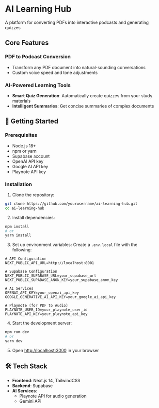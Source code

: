 # AI Learning Hub

A platform for converting PDFs into interactive podcasts and generating quizzes

## Core Features

### PDF to Podcast Conversion
- Transform any PDF document into natural-sounding conversations
- Custom voice speed and tone adjustments

###  AI-Powered Learning Tools
- **Smart Quiz Generation**: Automatically create quizzes from your study materials
- **Intelligent Summaries**: Get concise summaries of complex documents

## 🚀 Getting Started

### Prerequisites
- Node.js 18+
- npm or yarn
- Supabase account
- OpenAI API key
- Google AI API key
- Playnote API key

### Installation

1. Clone the repository:
```bash
git clone https://github.com/yourusername/ai-learning-hub.git
cd ai-learning-hub
```

2. Install dependencies:
```bash
npm install
# or
yarn install
```

3. Set up environment variables:
Create a `.env.local` file with the following:
```env
# API Configuration
NEXT_PUBLIC_API_URL=http://localhost:8001

# Supabase Configuration
NEXT_PUBLIC_SUPABASE_URL=your_supabase_url
NEXT_PUBLIC_SUPABASE_ANON_KEY=your_supabase_anon_key

# AI Services
OPENAI_API_KEY=your_openai_api_key
GOOGLE_GENERATIVE_AI_API_KEY=your_google_ai_api_key

# Playnote (for PDF to Audio)
PLAYNOTE_USER_ID=your_playnote_user_id
PLAYNOTE_API_KEY=your_playnote_api_key
```

4. Start the development server:
```bash
npm run dev
# or
yarn dev
```

5. Open [http://localhost:3000](http://localhost:3000) in your browser


## 🛠️ Tech Stack

- **Frontend**: Next.js 14, TailwindCSS
- **Backend**: Supabase
- **AI Services**: 
  - Playnote API for audio generation
  - Gemini API
